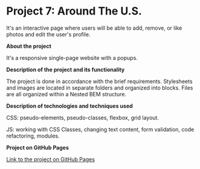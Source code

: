 # Project 7: Around The U.S.
It's an interactive page where users will be able to add, remove, or like photos and edit the user's profile.


**About the project**

It's a responsive single-page website with a popups.

**Description of the project and its functionality**

The project is done in accordance with the brief requirements. 
Stylesheets and images are located in separate folders and organized into blocks. Files are all organized within a Nested BEM structure. 

**Description of technologies and techniques used**

CSS: pseudo-elements, pseudo-classes, flexbox, grid layout. 

JS: working with CSS Classes, changing text content, form validation, code refactoring, modules.

**Project on GitHub Pages**

[Link to the project on GitHub Pages](https://tetiana-zagoruiko.github.io/web_project_4/index.html)


